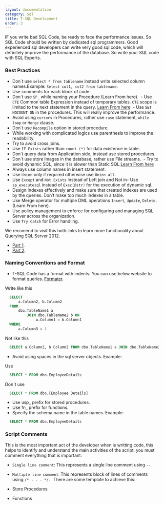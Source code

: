 ```yaml
---
layout: documentation
category: Sql
title: T-SQL Development
order: 3
---
```


IF you write bad SQL Code, be ready to face the performance issues. So SQL Code should be written by dedicated sql programmers. Good experienced sql developers can write very good sql code, which will definitely improve the performance of the database. So write your SQL code with SQL Experts.

### Best Practices
  
  - Don´t use `select * from tablename` instead write selected column names.Example: `Select col1, col2 from tablename`.
  - Use comments for each block of code.
  - Don´t use `SP_` while naming your Procedure (Learn From here).
  - Use `CTE` Common table Expression instead of temporary tables. `CTE` scope is limited to the next statement in the query. [Learn From here](https://www.codeproject.com/articles/265371/common-table-expressions-cte-in-sql-server)
  - Use `SET NOCOUNT ON` in the procedures. This will really improve the performance.
  - Avoid using `cursors` in Procedures, rather use `case` statement, `while loop` or `Merge` clause.
  - Don´t use `Recompile` option in stored procedure.
  - While working with complicated logics use parenthesis to improve the readability.
  - Try to avoid cross joins.
  - Use `IF Exists` rather than `count (*)` for data existence in table.
  - Don´t query data from Application side, instead use stored procedures.
  - Don´t use store Images in the database, rather use File streams.
  - Try to avoid dynamic SQL, since it is slower than Static SQL.[Learn From here](http://www.sqlservercentral.com/articles/Security/dynamicsqlversusstaticsqlp1/617/)
  - Always use column names in insert statement.
  - Use `Union` only if required otherwise use `Union all`.
  - Use `Except` and `Not Exists` Instead of Left join and Not in- Use `sp_executesql` instead of `Exec(@str)` for the execution of dynamic sql.
  - Design Indexes effectively and make sure that created indexes are used by the queries. Don’t make too much indexes in a table.
  - Use Merge operator for multiple DML operations `Insert`, `Update`, `Delete`. (Learn From here).
  - Use policy management to enforce for configuring and managing SQL Server across the organization.
  - Use `Try Catch` for Error handling.

We recomend to visit this both links to learn more functionality about Querying SQL Server 2012.

  - [Part 1](https://www.codeproject.com/articles/690340/querying-sql-server-part-i).
  - [Part 2](https://www.codeproject.com/articles/692269/querying-sql-server-part-ii).

### Naming Conventions and Format

  - T-SQL Code has a format with indents. You can use below website to format queries. [Formater](http://www.dpriver.com/pp/sqlformat.htm).

Write like this

```sql
  SELECT 
      a.Column2, b.Column2 
  FROM 
      dbo.TableName1 a
          JOIN dbo.TableName2 b ON
              a.Column1 = b.Column1
  WHERE
      a.Column3 = 1
```

Not like this

```sql  
  SELECT a.Column2, b.Column2 FROM dbo.TableName1 a JOIN dbo.TableName2 b ON a.Column1 = b.Column1 WHERE a.Column3 = 1
```

  - Avoid using spaces in the sql server objects. Example:

Use

```sql
  SELECT * FROM dbo.EmployeeDetails
```

Don´t use

```sql
  SELECT * FROM dbo.[Employee Details]
```

  - Use usp_ prefix for stored procedures.
  - Use fn_ prefix for functions.
  - Specify the schema name in the table names. Example: 
  
```sql
  SELECT * FROM dbo.EmployeeDetails
```

### Script Comments

This is the most important act of the developer when is writting code, this helps to identify and understand the main activities of the script, you must comment everything that is important:
  
  - `Single line comment`: This represents a single line comment using `--`.
  - `Multiple line comment`: This represents block of lines of comments using `/* . . . */`.
  
There are some template to achieve this:

  - Store Procedures
  - Functions
